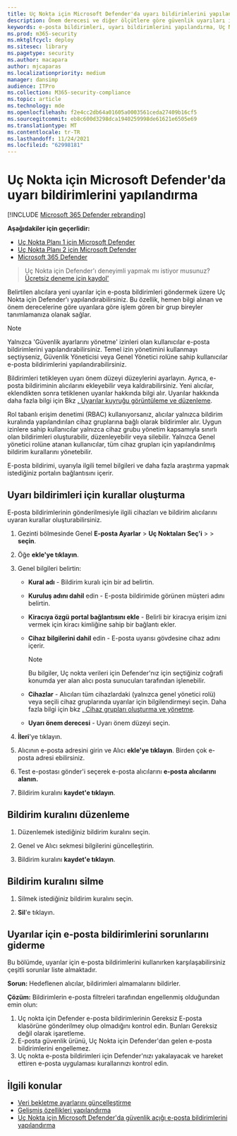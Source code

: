 ```yaml
---
title: Uç Nokta için Microsoft Defender'da uyarı bildirimlerini yapılandırma
description: Önem derecesi ve diğer ölçütlere göre güvenlik uyarıları için e-posta bildirimi ayarlarını yapılandırmak üzere Uç Nokta için Microsoft Defender'ı kullanabilirsiniz.
keywords: e-posta bildirimleri, uyarı bildirimlerini yapılandırma, Uç Nokta için Microsoft Defender, Uç nokta bildirimleri için Microsoft Defender, Uç nokta uyarıları için Microsoft Defender, windows enterprise, windows eğitimi
ms.prod: m365-security
ms.mktglfcycl: deploy
ms.sitesec: library
ms.pagetype: security
ms.author: macapara
author: mjcaparas
ms.localizationpriority: medium
manager: dansimp
audience: ITPro
ms.collection: M365-security-compliance
ms.topic: article
ms.technology: mde
ms.openlocfilehash: f2e4cc2db64a01605a0003561ceda27409b16cf5
ms.sourcegitcommit: eb8c600d3298dca1940259998de61621e6505e69
ms.translationtype: MT
ms.contentlocale: tr-TR
ms.lasthandoff: 11/24/2021
ms.locfileid: "62998181"
---
```

# <a name="configure-alert-notifications-in-microsoft-defender-for-endpoint"></a>Uç Nokta için Microsoft Defender'da uyarı bildirimlerini yapılandırma

[!INCLUDE [Microsoft 365 Defender rebranding](../../includes/microsoft-defender.md)]

**Aşağıdakiler için geçerlidir:**
- [Uç Nokta Planı 1 için Microsoft Defender](https://go.microsoft.com/fwlink/p/?linkid=2154037)
- [Uç Nokta Planı 2 için Microsoft Defender](https://go.microsoft.com/fwlink/p/?linkid=2154037)
- [Microsoft 365 Defender](https://go.microsoft.com/fwlink/?linkid=2118804)

> Uç Nokta için Defender'ı deneyimli yapmak mı istiyor musunuz? [Ücretsiz deneme için kaydol'](https://signup.microsoft.com/create-account/signup?products=7f379fee-c4f9-4278-b0a1-e4c8c2fcdf7e&ru=https://aka.ms/MDEp2OpenTrial?ocid=docs-wdatp-emailconfig-abovefoldlink)

Belirtilen alıcılara yeni uyarılar için e-posta bildirimleri göndermek üzere Uç Nokta için Defender'ı yapılandırabilirsiniz. Bu özellik, hemen bilgi alınan ve önem derecelerine göre uyarılara göre işlem gören bir grup bireyler tanımlamanıza olanak sağlar.

> [!NOTE]
> Yalnızca 'Güvenlik ayarlarını yönetme' izinleri olan kullanıcılar e-posta bildirimlerini yapılandırabilirsiniz. Temel izin yönetimini kullanmayı seçtiyseniz, Güvenlik Yöneticisi veya Genel Yönetici rolüne sahip kullanıcılar e-posta bildirimlerini yapılandırabilirsiniz.

Bildirimleri tetikleyen uyarı önem düzeyi düzeylerini ayarlayın. Ayrıca, e-posta bildiriminin alıcılarını ekleyebilir veya kaldırabilirsiniz. Yeni alıcılar, eklendikten sonra tetiklenen uyarılar hakkında bilgi alır. Uyarılar hakkında daha fazla bilgi için Bkz [. Uyarılar kuyruğu görüntüleme ve düzenleme](alerts-queue.md).

Rol tabanlı erişim denetimi (RBAC) kullanıyorsanız, alıcılar yalnızca bildirim kuralında yapılandırılan cihaz gruplarına bağlı olarak bildirimler alır.
Uygun izinlere sahip kullanıcılar yalnızca cihaz grubu yönetim kapsamıyla sınırlı olan bildirimleri oluşturabilir, düzenleyebilir veya silebilir.
Yalnızca Genel yönetici rolüne atanan kullanıcılar, tüm cihaz grupları için yapılandırılmış bildirim kurallarını yönetebilir.

E-posta bildirimi, uyarıyla ilgili temel bilgileri ve daha fazla araştırma yapmak istediğiniz portalın bağlantısını içerir.

## <a name="create-rules-for-alert-notifications"></a>Uyarı bildirimleri için kurallar oluşturma
E-posta bildirimlerinin gönderilmesiyle ilgili cihazları ve bildirim alıcılarını uyaran kurallar oluşturabilirsiniz.


1. Gezinti bölmesinde Genel **E-posta Ayarlar** \> **Uç Noktaları** **Seç'i** \> \> **seçin**.

2. Öğe **ekle'ye tıklayın**.

3. Genel bilgileri belirtin:
    - **Kural adı** - Bildirim kuralı için bir ad belirtin.
    - **Kuruluş adını dahil** edin - E-posta bildirimide görünen müşteri adını belirtin.
    - **Kiracıya özgü portal bağlantısını ekle** - Belirli bir kiracıya erişim izni vermek için kiracı kimliğine sahip bir bağlantı ekler.
    - **Cihaz bilgilerini dahil** edin - E-posta uyarısı gövdesine cihaz adını içerir.

        > [!NOTE]
        > Bu bilgiler, Uç nokta verileri için Defender'nız için seçtiğiniz coğrafi konumda yer alan alıcı posta sunucuları tarafından işlenebilir.

    - **Cihazlar** - Alıcıları tüm cihazlardaki (yalnızca genel yönetici rolü) veya seçili cihaz gruplarında uyarılar için bilgilendirmeyi seçin. Daha fazla bilgi için bkz [. Cihaz grupları oluşturma ve yönetme](machine-groups.md).
    - **Uyarı önem derecesi** - Uyarı önem düzeyi seçin.

4. **İleri**'ye tıklayın.

5. Alıcının e-posta adresini girin ve Alıcı **ekle'ye tıklayın**. Birden çok e-posta adresi ebilirsiniz.

6. Test e-postası gönder'i seçerek e-posta alıcılarını **e-posta alıcılarını alanın.**

7. Bildirim kuralını **kaydet'e tıklayın**.

## <a name="edit-a-notification-rule"></a>Bildirim kuralını düzenleme

1. Düzenlemek istediğiniz bildirim kuralını seçin.

2. Genel ve Alıcı sekmesi bilgilerini güncelleştirin.

3. Bildirim kuralını **kaydet'e tıklayın**.

## <a name="delete-notification-rule"></a>Bildirim kuralını silme

1. Silmek istediğiniz bildirim kuralını seçin.

2. **Sil**'e tıklayın.

## <a name="troubleshoot-email-notifications-for-alerts"></a>Uyarılar için e-posta bildirimlerini sorunlarını giderme

Bu bölümde, uyarılar için e-posta bildirimlerini kullanırken karşılaşabilirsiniz çeşitli sorunlar liste almaktadır.

**Sorun:** Hedeflenen alıcılar, bildirimleri almamalarını bildirler.

**Çözüm:** Bildirimlerin e-posta filtreleri tarafından engellenmiş olduğundan emin olun:

1. Uç nokta için Defender e-posta bildirimlerinin Gereksiz E-posta klasörüne gönderilmey olup olmadığını kontrol edin. Bunları Gereksiz değil olarak işaretleme.
2. E-posta güvenlik ürünü, Uç Nokta için Defender'dan gelen e-posta bildirimlerini engellemez.
3. Uç nokta e-posta bildirimleri için Defender'nızı yakalayacak ve hareket ettiren e-posta uygulaması kurallarınızı kontrol edin.

## <a name="related-topics"></a>İlgili konular

- [Veri bekletme ayarlarını güncelleştirme](data-retention-settings.md)
- [Gelişmiş özellikleri yapılandırma](advanced-features.md)
- [Uç Nokta için Microsoft Defender'da güvenlik açığı e-posta bildirimlerini yapılandırma](/microsoft-365/security/defender-endpoint/configure-vulnerability-email-notifications)
